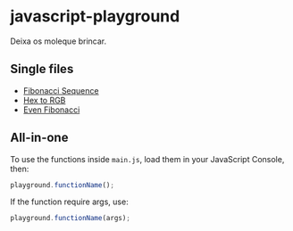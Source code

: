 javascript-playground
=====================
Deixa os moleque brincar.

## Single files
- [Fibonacci Sequence](https://github.com/jhonnymoreira/javascript-playground/tree/master/js/fibonacci)
- [Hex to RGB](https://github.com/jhonnymoreira/javascript-playground/tree/master/js/hex-to-rgb)
- [Even Fibonacci](https://github.com/jhonnymoreira/javascript-playground/tree/master/js/even-fibonacci)

## All-in-one
To use the functions inside `main.js`, load them in your JavaScript Console, then:
```javascript
playground.functionName();
```

If the function require args, use:
```javascript
playground.functionName(args);
```

